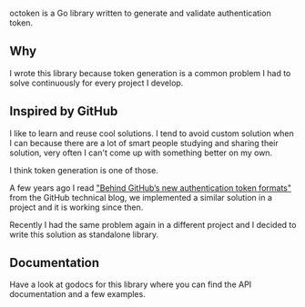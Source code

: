 octoken is a Go library written to generate and validate authentication token.

## Why

I wrote this library because token generation is a common problem I had to
solve continuously for every project I develop.

## Inspired by GitHub

I like to learn and reuse cool solutions. I tend to avoid custom solution when
I can because there are a lot of smart people studying and sharing their
solution, very often I can't come up with something better on my own.

I think token generation is one of those.

A few years ago I read ["Behind GitHub’s new authentication token
formats"](https://github.blog/2021-04-05-behind-githubs-new-authentication-token-formats/)
from the GitHub technical blog, we implemented a similar solution in a project
and it is working since then.

Recently I had the same problem again in a different project and I decided to
write this solution as standalone library.

## Documentation

Have a look at godocs for this library where you can find the API documentation and a few examples.
